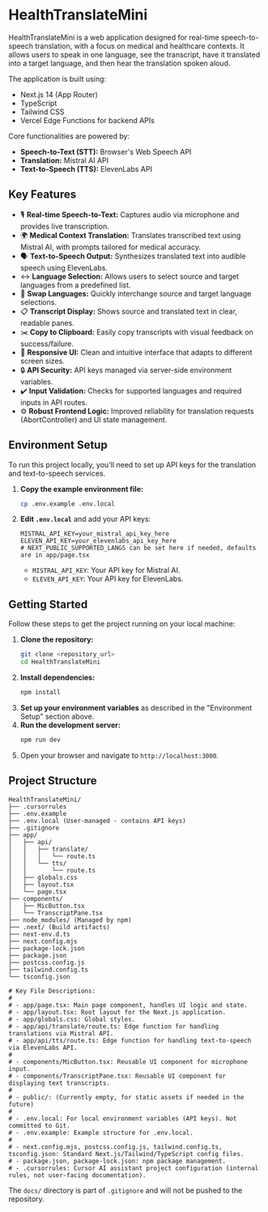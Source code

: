 # HealthTranslateMini

HealthTranslateMini is a web application designed for real-time speech-to-speech translation, with a focus on medical and healthcare contexts. It allows users to speak in one language, see the transcript, have it translated into a target language, and then hear the translation spoken aloud.

The application is built using:
*   Next.js 14 (App Router)
*   TypeScript
*   Tailwind CSS
*   Vercel Edge Functions for backend APIs

Core functionalities are powered by:
*   **Speech-to-Text (STT):** Browser's Web Speech API
*   **Translation:** Mistral AI API
*   **Text-to-Speech (TTS):** ElevenLabs API

## Key Features

*   🎙️ **Real-time Speech-to-Text:** Captures audio via microphone and provides live transcription.
*   🌍 **Medical Context Translation:** Translates transcribed text using Mistral AI, with prompts tailored for medical accuracy.
*   🗣️ **Text-to-Speech Output:** Synthesizes translated text into audible speech using ElevenLabs.
*   ↔️ **Language Selection:** Allows users to select source and target languages from a predefined list.
*   🔄 **Swap Languages:** Quickly interchange source and target language selections.
*   📋 **Transcript Display:** Shows source and translated text in clear, readable panes.
*   ✂️ **Copy to Clipboard:** Easily copy transcripts with visual feedback on success/failure.
*   🎨 **Responsive UI:** Clean and intuitive interface that adapts to different screen sizes.
*   🔒 **API Security:** API keys managed via server-side environment variables.
*   ✔️ **Input Validation:** Checks for supported languages and required inputs in API routes.
*   ⚙️ **Robust Frontend Logic:** Improved reliability for translation requests (AbortController) and UI state management.

## Environment Setup

To run this project locally, you'll need to set up API keys for the translation and text-to-speech services.

1.  **Copy the example environment file:**
    ```bash
    cp .env.example .env.local
    ```
2.  **Edit `.env.local`** and add your API keys:
    ```env
    MISTRAL_API_KEY=your_mistral_api_key_here
    ELEVEN_API_KEY=your_elevenlabs_api_key_here
    # NEXT_PUBLIC_SUPPORTED_LANGS can be set here if needed, defaults are in app/page.tsx
    ```
    *   `MISTRAL_API_KEY`: Your API key for Mistral AI.
    *   `ELEVEN_API_KEY`: Your API key for ElevenLabs.

## Getting Started

Follow these steps to get the project running on your local machine:

1.  **Clone the repository:**
    ```bash
    git clone <repository_url>
    cd HealthTranslateMini
    ```
2.  **Install dependencies:**
    ```bash
    npm install
    ```
3.  **Set up your environment variables** as described in the "Environment Setup" section above.
4.  **Run the development server:**
    ```bash
    npm run dev
    ```
5.  Open your browser and navigate to `http://localhost:3000`.

## Project Structure

```
HealthTranslateMini/
├── .cursorrules
├── .env.example
├── .env.local (User-managed - contains API keys)
├── .gitignore
├── app/
│   ├── api/
│   │   ├── translate/
│   │   │   └── route.ts
│   │   └── tts/
│   │       └── route.ts
│   ├── globals.css
│   ├── layout.tsx
│   └── page.tsx
├── components/
│   ├── MicButton.tsx
│   └── TranscriptPane.tsx
├── node_modules/ (Managed by npm)
├── .next/ (Build artifacts)
├── next-env.d.ts
├── next.config.mjs
├── package-lock.json
├── package.json
├── postcss.config.js
├── tailwind.config.ts
└── tsconfig.json

# Key File Descriptions:
#
# - app/page.tsx: Main page component, handles UI logic and state.
# - app/layout.tsx: Root layout for the Next.js application.
# - app/globals.css: Global styles.
# - app/api/translate/route.ts: Edge function for handling translations via Mistral API.
# - app/api/tts/route.ts: Edge function for handling text-to-speech via ElevenLabs API.
#
# - components/MicButton.tsx: Reusable UI component for microphone input.
# - components/TranscriptPane.tsx: Reusable UI component for displaying text transcripts.
#
# - public/: (Currently empty, for static assets if needed in the future)
#
# - .env.local: For local environment variables (API keys). Not committed to Git.
# - .env.example: Example structure for .env.local.
#
# - next.config.mjs, postcss.config.js, tailwind.config.ts, tsconfig.json: Standard Next.js/Tailwind/TypeScript config files.
# - package.json, package-lock.json: npm package management.
# - .cursorrules: Cursor AI assistant project configuration (internal rules, not user-facing documentation).
```

The `docs/` directory is part of `.gitignore` and will not be pushed to the repository. 
